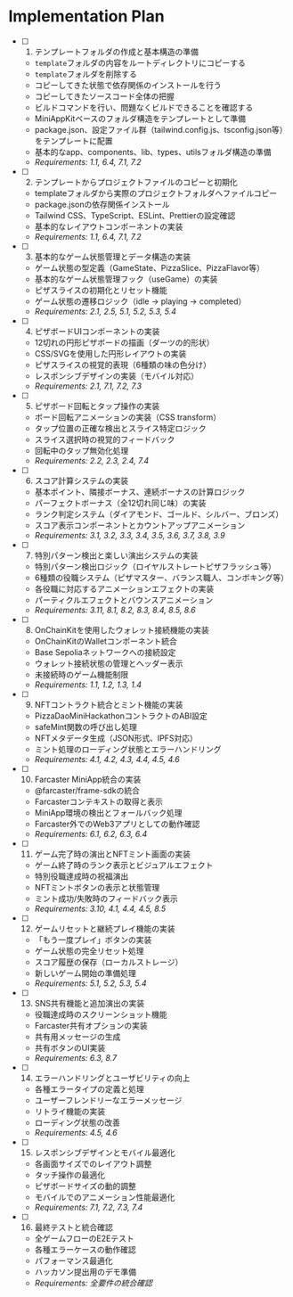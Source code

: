 # Implementation Plan

- [ ] 1. テンプレートフォルダの作成と基本構造の準備
  - `template`フォルダの内容をルートディレクトリにコピーする
  - `template`フォルダを削除する
  - コピーしてきた状態で依存関係のインストールを行う
  - コピーしてきたソースコード全体の把握
  - ビルドコマンドを行い、問題なくビルドできることを確認する
  - MiniAppKitベースのフォルダ構造をテンプレートとして準備
  - package.json、設定ファイル群（tailwind.config.js、tsconfig.json等）をテンプレートに配置
  - 基本的なapp、components、lib、types、utilsフォルダ構造の準備
  - _Requirements: 1.1, 6.4, 7.1, 7.2_

- [ ] 2. テンプレートからプロジェクトファイルのコピーと初期化
  - templateフォルダから実際のプロジェクトフォルダへファイルコピー
  - package.jsonの依存関係インストール
  - Tailwind CSS、TypeScript、ESLint、Prettierの設定確認
  - 基本的なレイアウトコンポーネントの実装
  - _Requirements: 1.1, 6.4, 7.1, 7.2_

- [ ] 3. 基本的なゲーム状態管理とデータ構造の実装
  - ゲーム状態の型定義（GameState、PizzaSlice、PizzaFlavor等）
  - 基本的なゲーム状態管理フック（useGame）の実装
  - ピザスライスの初期化とリセット機能
  - ゲーム状態の遷移ロジック（idle → playing → completed）
  - _Requirements: 2.1, 2.5, 5.1, 5.2, 5.3, 5.4_

- [ ] 4. ピザボードUIコンポーネントの実装
  - 12切れの円形ピザボードの描画（ダーツの的形状）
  - CSS/SVGを使用した円形レイアウトの実装
  - ピザスライスの視覚的表現（6種類の味の色分け）
  - レスポンシブデザインの実装（モバイル対応）
  - _Requirements: 2.1, 7.1, 7.2, 7.3_

- [ ] 5. ピザボード回転とタップ操作の実装
  - ボード回転アニメーションの実装（CSS transform）
  - タップ位置の正確な検出とスライス特定ロジック
  - スライス選択時の視覚的フィードバック
  - 回転中のタップ無効化処理
  - _Requirements: 2.2, 2.3, 2.4, 7.4_

- [ ] 6. スコア計算システムの実装
  - 基本ポイント、隣接ボーナス、連続ボーナスの計算ロジック
  - パーフェクトボーナス（全12切れ同じ味）の実装
  - ランク判定システム（ダイアモンド、ゴールド、シルバー、ブロンズ）
  - スコア表示コンポーネントとカウントアップアニメーション
  - _Requirements: 3.1, 3.2, 3.3, 3.4, 3.5, 3.6, 3.7, 3.8, 3.9_

- [ ] 7. 特別パターン検出と楽しい演出システムの実装
  - 特別パターン検出ロジック（ロイヤルストレートピザフラッシュ等）
  - 6種類の役職システム（ピザマスター、バランス職人、コンボキング等）
  - 各役職に対応するアニメーションエフェクトの実装
  - パーティクルエフェクトとバウンスアニメーション
  - _Requirements: 3.11, 8.1, 8.2, 8.3, 8.4, 8.5, 8.6_

- [ ] 8. OnChainKitを使用したウォレット接続機能の実装
  - OnChainKitのWalletコンポーネント統合
  - Base Sepoliaネットワークへの接続設定
  - ウォレット接続状態の管理とヘッダー表示
  - 未接続時のゲーム機能制限
  - _Requirements: 1.1, 1.2, 1.3, 1.4_

- [ ] 9. NFTコントラクト統合とミント機能の実装
  - PizzaDaoMiniHackathonコントラクトのABI設定
  - safeMint関数の呼び出し処理
  - NFTメタデータ生成（JSON形式、IPFS対応）
  - ミント処理のローディング状態とエラーハンドリング
  - _Requirements: 4.1, 4.2, 4.3, 4.4, 4.5, 4.6_

- [ ] 10. Farcaster MiniApp統合の実装
  - @farcaster/frame-sdkの統合
  - Farcasterコンテキストの取得と表示
  - MiniApp環境の検出とフォールバック処理
  - Farcaster外でのWeb3アプリとしての動作確認
  - _Requirements: 6.1, 6.2, 6.3, 6.4_

- [ ] 11. ゲーム完了時の演出とNFTミント画面の実装
  - ゲーム終了時のランク表示とビジュアルエフェクト
  - 特別役職達成時の祝福演出
  - NFTミントボタンの表示と状態管理
  - ミント成功/失敗時のフィードバック表示
  - _Requirements: 3.10, 4.1, 4.4, 4.5, 8.5_

- [ ] 12. ゲームリセットと継続プレイ機能の実装
  - 「もう一度プレイ」ボタンの実装
  - ゲーム状態の完全リセット処理
  - スコア履歴の保存（ローカルストレージ）
  - 新しいゲーム開始の準備処理
  - _Requirements: 5.1, 5.2, 5.3, 5.4_

- [ ] 13. SNS共有機能と追加演出の実装
  - 役職達成時のスクリーンショット機能
  - Farcaster共有オプションの実装
  - 共有用メッセージの生成
  - 共有ボタンのUI実装
  - _Requirements: 6.3, 8.7_

- [ ] 14. エラーハンドリングとユーザビリティの向上
  - 各種エラータイプの定義と処理
  - ユーザーフレンドリーなエラーメッセージ
  - リトライ機能の実装
  - ローディング状態の改善
  - _Requirements: 4.5, 4.6_

- [ ] 15. レスポンシブデザインとモバイル最適化
  - 各画面サイズでのレイアウト調整
  - タッチ操作の最適化
  - ピザボードサイズの動的調整
  - モバイルでのアニメーション性能最適化
  - _Requirements: 7.1, 7.2, 7.3, 7.4_

- [ ] 16. 最終テストと統合確認
  - 全ゲームフローのE2Eテスト
  - 各種エラーケースの動作確認
  - パフォーマンス最適化
  - ハッカソン提出用のデモ準備
  - _Requirements: 全要件の統合確認_